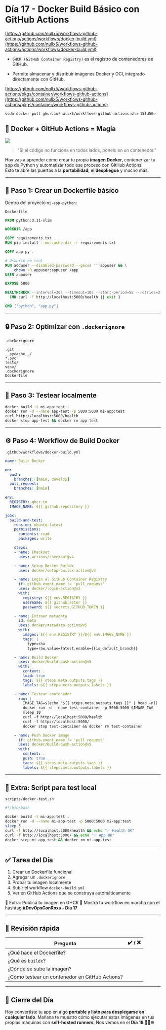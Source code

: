 # Día 17 - Docker Build Básico con GitHub Actions

[https://github.com/nullx5/workflows-github-actions/actions/workflows/docker-build.yml](https://github.com/nullx5/workflows-github-actions/actions/workflows/docker-build.yml)

- `GHCR (GitHub Container Registry)` es el registro de contenedores de GitHub.

- Permite almacenar y distribuir imágenes Docker y OCI, integrado directamente con GitHub.

[https://github.com/nullx5/workflows-github-actions/pkgs/container/workflows-github-actions](https://github.com/nullx5/workflows-github-actions/pkgs/container/workflows-github-actions)

`sudo docker pull ghcr.io/nullx5/workflows-github-actions:sha-15fd50e`

## 🐳 Docker + GitHub Actions = Magia

![](../../static/images/banner/3.png)

> "Si el código no funciona en todos lados, ponelo en un contenedor."

Hoy vas a aprender cómo crear tu propia **imagen Docker**, contenerizar tu app de Python y automatizar todo ese proceso con GitHub Actions.  
Esto te abre las puertas a la **portabilidad**, el **despliegue** y mucho más.

---

## 🧱 Paso 1: Crear un Dockerfile básico

Dentro del proyecto `mi-app-python`:

`Dockerfile`

```dockerfile
FROM python:3.11-slim

WORKDIR /app

COPY requirements.txt .
RUN pip install --no-cache-dir -r requirements.txt

COPY app.py .

# Usuario no root
RUN adduser --disabled-password --gecos '' appuser && \
    chown -R appuser:appuser /app
USER appuser

EXPOSE 5000

HEALTHCHECK --interval=30s --timeout=10s --start-period=5s --retries=3 \
  CMD curl -f http://localhost:5000/health || exit 1

CMD ["python", "app.py"]
````

---

## 🔒 Paso 2: Optimizar con `.dockerignore`

`.dockerignore`

```
.git
__pycache__/
*.pyc
tests/
venv/
.dockerignore
Dockerfile
```

---

## 🧪 Paso 3: Testear localmente

```bash
docker build -t mi-app:test .
docker run -d --name app-test -p 5000:5000 mi-app:test
curl http://localhost:5000/health
docker stop app-test && docker rm app-test
```

---

## ⚙️ Paso 4: Workflow de Build Docker

`.github/workflows/docker-build.yml`

```yaml
name: Build Docker

on:
  push:
    branches: [main, develop]
  pull_request:
    branches: [main]

env:
  REGISTRY: ghcr.io
  IMAGE_NAME: ${{ github.repository }}

jobs:
  build-and-test:
    runs-on: ubuntu-latest
    permissions:
      contents: read
      packages: write

    steps:
    - name: Checkout
      uses: actions/checkout@v4

    - name: Setup Docker Buildx
      uses: docker/setup-buildx-action@v3

    - name: Login al GitHub Container Registry
      if: github.event_name != 'pull_request'
      uses: docker/login-action@v3
      with:
        registry: ${{ env.REGISTRY }}
        username: ${{ github.actor }}
        password: ${{ secrets.GITHUB_TOKEN }}

    - name: Extraer metadata
      id: meta
      uses: docker/metadata-action@v5
      with:
        images: ${{ env.REGISTRY }}/${{ env.IMAGE_NAME }}
        tags: |
          type=sha
          type=raw,value=latest,enable={{is_default_branch}}

    - name: Build Docker
      uses: docker/build-push-action@v5
      with:
        context: .
        load: true
        tags: ${{ steps.meta.outputs.tags }}
        labels: ${{ steps.meta.outputs.labels }}

    - name: Testear contenedor
      run: |
        IMAGE_TAG=$(echo "${{ steps.meta.outputs.tags }}" | head -n1)
        docker run -d --name test-container -p 5000:5000 $IMAGE_TAG
        sleep 10
        curl -f http://localhost:5000/health
        curl -f http://localhost:5000/
        docker stop test-container && docker rm test-container

    - name: Push Docker image
      if: github.event_name != 'pull_request'
      uses: docker/build-push-action@v5
      with:
        context: .
        push: true
        tags: ${{ steps.meta.outputs.tags }}
        labels: ${{ steps.meta.outputs.labels }}
```

---

## 🧪 Extra: Script para test local

`scripts/docker-test.sh`

```bash
#!/bin/bash

docker build -t mi-app:test .
docker run -d --name mi-app-test -p 5000:5000 mi-app:test
sleep 5
curl -f http://localhost:5000/health && echo "✅ Health OK"
curl -f http://localhost:5000/ && echo "✅ App OK"
docker stop mi-app-test && docker rm mi-app-test
```

---

## ✅ Tarea del Día

1. Crear un Dockerfile funcional
2. Agregar un `.dockerignore`
3. Probar tu imagen localmente
4. Subir el workflow `docker-build.yml`
5. Ver en GitHub Actions que se construya automáticamente

🎁 Extra: Publicá tu imagen en GHCR
📸 Mostrá tu workflow en marcha con el hashtag **#DevOpsConRoxs - Día 17**

---

## 🧠 Revisión rápida

| Pregunta                                       | ✔️ / ❌ |
| ---------------------------------------------- | ------ |
| ¿Qué hace el Dockerfile?                       |        |
| ¿Qué es `buildx`?                              |        |
| ¿Dónde se sube la imagen?                      |        |
| ¿Cómo testear un contenedor en GitHub Actions? |        |

---

## 🌊 Cierre del Día

Hoy convertiste tu app en algo **portable y listo para desplegarse en cualquier lado**.
Mañana te muestro cómo ejecutar estas imágenes en tus propias máquinas con **self-hosted runners**.
Nos vemos en el **Día 18** 🏃‍♀️⚙️
